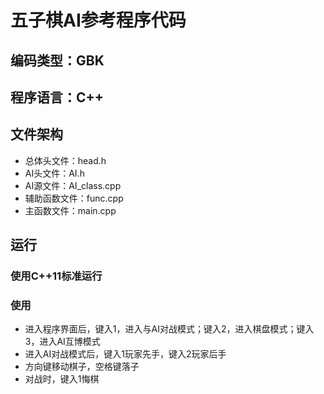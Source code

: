 # 五子棋AI参考程序代码
## 编码类型：GBK
## 程序语言：C++
## 文件架构
- 总体头文件：head.h
- AI头文件：AI.h
- AI源文件：AI_class.cpp
- 辅助函数文件：func.cpp
- 主函数文件：main.cpp
## 运行
### 使用C++11标准运行
### 使用

- 进入程序界面后，键入1，进入与AI对战模式；键入2，进入棋盘模式；键入3，进入AI互博模式
- 进入AI对战模式后，键入1玩家先手，键入2玩家后手
- 方向键移动棋子，空格键落子
- 对战时，键入1悔棋
